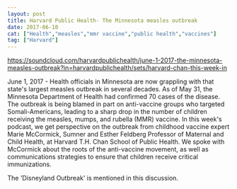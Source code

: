 ```yaml
---
layout: post
title: Harvard Public Health- The Minnesota measles outbreak
date: 2017-06-10
cat: ["Health","measles","mmr vaccine","public health","vaccines"]
tag: ["Harvard"]
---
```


https://soundcloud.com/harvardpublichealth/june-1-2017-the-minnesota-measles-outbreak?in=harvardpublichealth/sets/harvard-chan-this-week-in

June 1, 2017 - Health officials in Minnesota are now grappling with that state's largest measles outbreak in several decades. As of May 31, the Minnesota Department of Health had confirmed 70 cases of the disease. The outbreak is being blamed in part on anti-vaccine groups who targeted Somali-Americans, leading to a sharp drop in the number of children receiving the measles, mumps, and rubella (MMR) vaccine. In this week's podcast, we get perspective on the outbreak from childhood vaccine expert Marie McCormick, Sumner and Esther Feldberg Professor of Maternal and Child Health, at Harvard T.H. Chan School of Public Health. We spoke with McCormick about the roots of the anti-vaccine movement, as well as communications strategies to ensure that children receive critical immunizations.

The 'Disneyland Outbreak' is mentioned in this discussion.